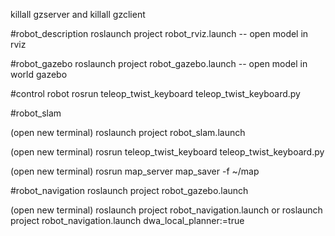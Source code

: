 killall gzserver and killall gzclient

#robot_description
roslaunch project robot_rviz.launch    -- open model in rviz

#robot_gazebo
roslaunch project robot_gazebo.launch  -- open model in world gazebo

#control robot
rosrun teleop_twist_keyboard teleop_twist_keyboard.py

#robot_slam

(open new terminal) roslaunch project robot_slam.launch

(open new terminal) rosrun teleop_twist_keyboard teleop_twist_keyboard.py

(open new terminal) rosrun map_server map_saver -f ~/map

#robot_navigation
roslaunch project robot_gazebo.launch

(open new terminal) roslaunch project robot_navigation.launch
or roslaunch project robot_navigation.launch dwa_local_planner:=true
